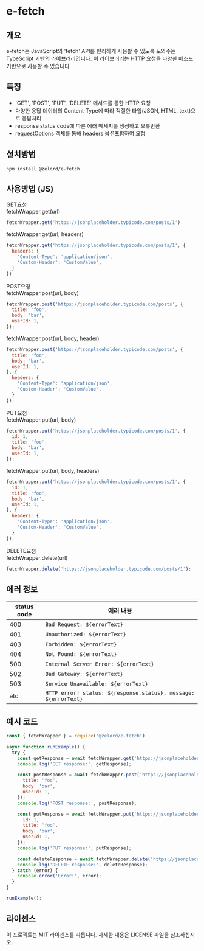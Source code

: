 # e-fetch

## 개요
e-fetch는 JavaScript의 'fetch' API를 편리하게 사용할 수 있도록 도와주는 TypeScript 기반의 라이브러리입니다. 이 라이브러리는 HTTP 요청을 다양한 메소드기반으로 사용할 수 있습니다.

## 특징
- 'GET', 'POST', 'PUT', 'DELETE' 메서드를 통한 HTTP 요청
- 다양한 응답 데이터의 Content-Type에 따라 적절한 타입(JSON, HTML, text)으로 응답처리
- response status code에 따른 에러 메세지를 생성하고 오류반환
- requestOptions 객체를 통해 headers 옵션포함하여 요청

## 설치방법
`npm install @zelord/e-fetch`

## 사용방법 (JS)

GET요청  
fetchWrapper.get(url)
```javascript
fetchWrapper.get('https://jsonplaceholder.typicode.com/posts/1')
```

fetchWrapper.get(url, headers)
```javascript
fetchWrapper.get('https://jsonplaceholder.typicode.com/posts/1', {
  headers: {
    'Content-Type': 'application/json',  
    'Custom-Header': 'CustomValue',      
  }
})
```

POST요청  
fetchWrapper.post(url, body)
```javascript
fetchWrapper.post('https://jsonplaceholder.typicode.com/posts', {
  title: 'foo',
  body: 'bar',
  userId: 1,
});
```

fetchWrapper.post(url, body, header)
```javascript
fetchWrapper.post('https://jsonplaceholder.typicode.com/posts', {
  title: 'foo',
  body: 'bar',
  userId: 1,
}, {
  headers: {
    'Content-Type': 'application/json',  
    'Custom-Header': 'CustomValue',      
  }
});
```

PUT요청  
fetchWrapper.put(url, body)
```javascript
fetchWrapper.put('https://jsonplaceholder.typicode.com/posts/1', {
  id: 1,
  title: 'foo',
  body: 'bar',
  userId: 1,
});
```
fetchWrapper.put(url, body, headers)
```javascript
fetchWrapper.put('https://jsonplaceholder.typicode.com/posts/1', {
  id: 1,
  title: 'foo',
  body: 'bar',
  userId: 1,
}, {
  headers: {
    'Content-Type': 'application/json',  
    'Custom-Header': 'CustomValue',      
  }
});
```

DELETE요청  
fetchWrapper.delete(url)
```javascript
fetchWrapper.delete('https://jsonplaceholder.typicode.com/posts/1');
```

## 에러 정보
|status code|에러 내용|
|------|---|
|400|`Bad Request: ${errorText}`|
|401|`Unauthorized: ${errorText}`|
|403|`Forbidden: ${errorText}`|
|404|`Not Found: ${errorText}`|
|500|`Internal Server Error: ${errorText}`|
|502|`Bad Gateway: ${errorText}`|
|503|`Service Unavailable: ${errorText}`|
|etc|`HTTP error! status: ${response.status}, message: ${errorText}`|


## 예시 코드

```javascript
const { fetchWrapper } = require('@zelord/e-fetch')

async function runExample() {
  try {
    const getResponse = await fetchWrapper.get('https://jsonplaceholder.typicode.com/posts/1');
    console.log('GET response:', getResponse);

    const postResponse = await fetchWrapper.post('https://jsonplaceholder.typicode.com/posts', {
      title: 'foo',
      body: 'bar',
      userId: 1,
    });
    console.log('POST response:', postResponse);

    const putResponse = await fetchWrapper.put('https://jsonplaceholder.typicode.com/posts/1', {
      id: 1,
      title: 'foo',
      body: 'bar',
      userId: 1,
    });
    console.log('PUT response:', putResponse);

    const deleteResponse = await fetchWrapper.delete('https://jsonplaceholder.typicode.com/posts/1');
    console.log('DELETE response:', deleteResponse);
  } catch (error) {
    console.error('Error:', error);
  }
}

runExample();
```


## 라이센스
이 프로젝트는 MIT 라이센스를 따릅니다. 자세한 내용은 LICENSE 파일을 참조하십시오.


